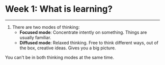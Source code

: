 # Week 1: What is learning?
---

1. There are two modes of thinking:
   * **Focused mode**: Concentrate intently on something. Things are usually familiar.
   * **Diffused mode**: Relaxed thinking. Free to think different ways, out of the box, creative ideas. Gives you a big picture.

You can't be in both thinking modes at the same time.

